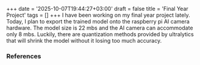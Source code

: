 +++
date = '2025-10-07T19:44:27+03:00'
draft = false
title = 'Final Year Project'
tags = []
+++
I have been working on my final year project lately. Today, I plan to export  the trained model onto the raspberry pi AI camera hardware. The model size is 22 mbs and the AI camera can accommodate only 8 mbs. Luckily, there are quantization methods provided by ultralytics that will shrink the model without it losing too much accuracy. 


### References
